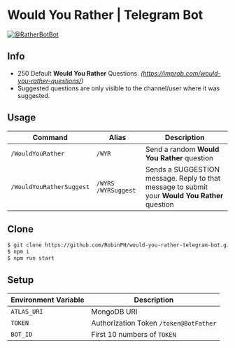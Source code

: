 # Would You Rather | Telegram Bot

[![@RatherBotBot](https://i.imgur.com/sFWzmgz.png)](https://t.me/RatherBotBot)

## Info
- 250 Default **Would You Rather** Questions. _(https://improb.com/would-you-rather-questions/)_
- Suggested questions are only visible to the channel/user where it was suggested.

## Usage
| Command                 | Alias      | Description                                                                                             |
| -------------------- | --------- | ------------------------------------------------------------------------------------------------------- |
| `/WouldYouRather`         | `/WYR`  | Send a random **Would You Rather** question                          |
| `/WouldYouRatherSuggest`  | `/WYRS /WYRSuggest`  | Sends a SUGGESTION message. Reply to that message to submit your **Would You Rather** question                                               |

## Clone
```sh
$ git clone https://github.com/RobinPH/would-you-rather-telegram-bot.git
$ npm i
$ npm run start
```

## Setup
| Environment Variable                 | Description      |
| -------------------- | --------- | 
| `ATLAS_URI`         | MongoDB URI  | 
| `TOKEN`         | Authorization Token `/token@BotFather`  | 
| `BOT_ID`  | First 10 numbers of `TOKEN`  |
